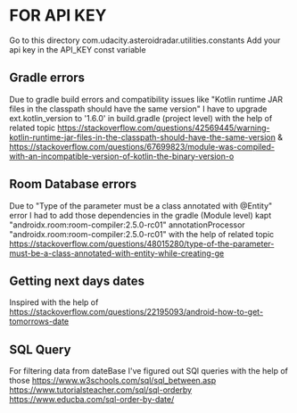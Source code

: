 # FOR API KEY

Go to this directory com.udacity.asteroidradar.utilities.constants
Add your api key in the API_KEY const variable

## Gradle errors
Due to gradle build errors and compatibility issues like
"Kotlin runtime JAR files in the classpath should have the same version"
I have to upgrade ext.kotlin_version to '1.6.0' in build.gradle (project level)
with the help of related topic
https://stackoverflow.com/questions/42569445/warning-kotlin-runtime-jar-files-in-the-classpath-should-have-the-same-version
&
https://stackoverflow.com/questions/67699823/module-was-compiled-with-an-incompatible-version-of-kotlin-the-binary-version-o


## Room Database errors
Due to "Type of the parameter must be a class annotated with @Entity" error
I had to add those dependencies in the gradle (Module level)
    kapt "androidx.room:room-compiler:2.5.0-rc01"
    annotationProcessor "androidx.room:room-compiler:2.5.0-rc01"
with the help of related topic
https://stackoverflow.com/questions/48015280/type-of-the-parameter-must-be-a-class-annotated-with-entity-while-creating-ge

## Getting next days dates
Inspired with the help of
https://stackoverflow.com/questions/22195093/android-how-to-get-tomorrows-date

## SQL Query
For filtering data from dateBase I've figured out SQl queries with the help of those
https://www.w3schools.com/sql/sql_between.asp
https://www.tutorialsteacher.com/sql/sql-orderby
https://www.educba.com/sql-order-by-date/